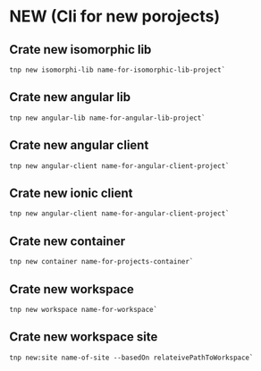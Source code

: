 # NEW (Cli for new porojects)
## Crate new isomorphic lib
```
tnp new isomorphi-lib name-for-isomorphic-lib-project`
```

## Crate new angular lib
```
tnp new angular-lib name-for-angular-lib-project`
```

## Crate new angular client
```
tnp new angular-client name-for-angular-client-project`
```

## Crate new ionic client
```
tnp new angular-client name-for-angular-client-project`
```

## Crate new container
```
tnp new container name-for-projects-container`
```

## Crate new workspace
```
tnp new workspace name-for-workspace`
```

## Crate new workspace site
```
tnp new:site name-of-site --basedOn relateivePathToWorkspace`
```
